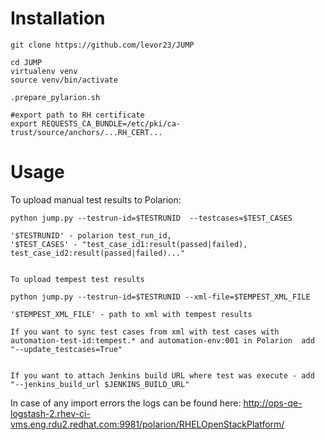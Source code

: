 Installation
===============
```
git clone https://github.com/levor23/JUMP

cd JUMP
virtualenv venv
source venv/bin/activate

.prepare_pylarion.sh

#export path to RH certificate
export REQUESTS_CA_BUNDLE=/etc/pki/ca-trust/source/anchors/...RH_CERT...

```

Usage
======

To upload manual test results to Polarion:

```
python jump.py --testrun-id=$TESTRUNID  --testcases=$TEST_CASES

'$TESTRUNID' - polarion test_run_id,
'$TEST_CASES' - "test_case_id1:result(passed|failed), test_case_id2:result(passed|failed)..."


To upload tempest test results

python jump.py --testrun-id=$TESTRUNID --xml-file=$TEMPEST_XML_FILE

'$TEMPEST_XML_FILE' - path to xml with tempest results

If you want to sync test cases from xml with test cases with automation-test-id:tempest.* and automation-env:001 in Polarion  add "--update_testcases=True"


If you want to attach Jenkins build URL where test was execute - add "--jenkins_build_url $JENKINS_BUILD_URL"

```

In case of any import errors the logs can be found here: http://ops-qe-logstash-2.rhev-ci-vms.eng.rdu2.redhat.com:9981/polarion/RHELOpenStackPlatform/

